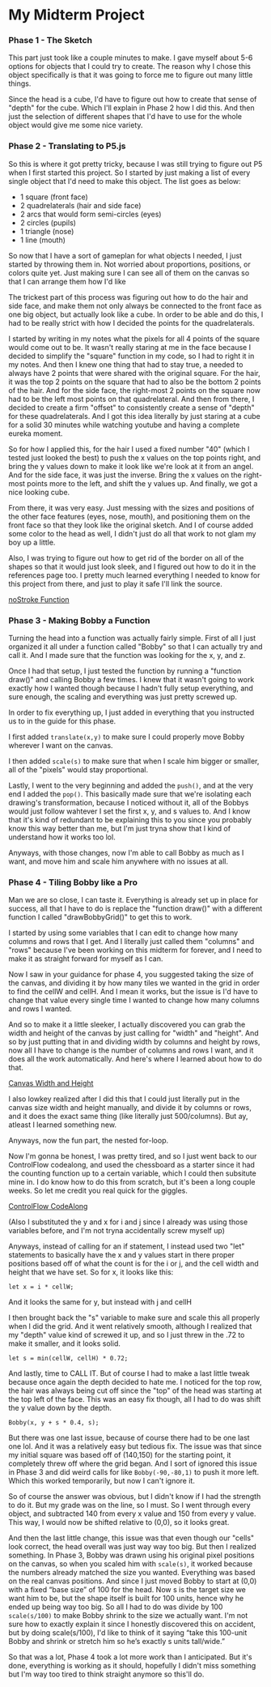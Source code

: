 # My Midterm Project

### Phase 1 - The Sketch

This part just took like a couple minutes to make. I gave myself about 5-6 options for objects that I could try to create. The reason why I chose this object specifically is that it was going to force me to figure out many little things. 

Since the head is a cube, I'd have to figure out how to create that sense of "depth" for the cube. Which I'll explain in Phase 2 how I did this. And then just the selection of different shapes that I'd have to use for the whole object would give me some nice variety. 

### Phase 2 - Translating to P5.js

So this is where it got pretty tricky, because I was still trying to figure out P5 when I first started this project. So I started by just making a list of every single object that I'd need to make this object. The list goes as below:

- 1 square (front face)
- 2 quadrelaterals (hair and side face)
- 2 arcs that would form semi-circles (eyes)
- 2 circles (pupils)
- 1 triangle (nose)
- 1 line (mouth)

So now that I have a sort of gameplan for what objects I needed, I just started by throwing them in. Not worried about proportions, positions, or colors quite yet. Just making sure I can see all of them on the canvas so that I can arrange them how I'd like

The trickest part of this process was figuring out how to do the hair and side face, and make them not only always be connected to the front face as one big object, but actually look like a cube. In order to be able and do this, I had to be really strict with how I decided the points for the quadrelaterals. 

I started by writing in my notes what the pixels for all 4 points of the square would come out to be. It wasn't really staring at me in the face because I decided to simplify the "square" function in my code, so I had to right it in my notes. And then I knew one thing that had to stay true, a needed to always have 2 points that were shared with the original square. For the hair, it was the top 2 points on the square that had to also be the bottom 2 points of the hair. And for the side face, the right-most 2 points on the square now had to be the left most points on that quadrelateral. And then from there, I decided to create a firm "offset" to consistently create a sense of "depth" for these quadrelaterals. And I got this idea literally by just staring at a cube for a solid 30 minutes while watching youtube and having a complete eureka moment.

So for how I applied this, for the hair I used a fixed number "40" (which I tested just looked the best) to push the x values on the top points right, and bring the y values down to make it look like we're look at it from an angel. And for the side face, it was just the inverse. Bring the x values on the right-most points more to the left, and shift the y values up. And finally, we got a nice looking cube.

From there, it was very easy. Just messing with the sizes and positions of the other face features (eyes, nose, mouth), and positioning them on the front face so that they look like the original sketch. And I of course added some color to the head as well, I didn't just do all that work to not glam my boy up a little. 

Also, I was trying to figure out how to get rid of the border on all of the shapes so that it would just look sleek, and I figured out how to do it in the references page too. I pretty much learned everything I needed to know for this project from there, and just to play it safe I'll link the source. 

[noStroke Function](https://p5js.org/reference/p5/noStroke/)

### Phase 3 - Making Bobby a Function

Turning the head into a function was actually fairly simple. First of all I just organized it all under a function called "Bobby" so that I can actually try and call it. And I made sure that the function was looking for the x, y, and z.

Once I had that setup, I just tested the function by running a "function draw()" and calling Bobby a few times. I knew that it wasn't going to work exactly how I wanted though because I hadn't fully setup everything, and sure enough, the scaling and everything was just pretty screwed up. 

In order to fix everything up, I just added in everything that you instructed us to in the guide for this phase. 

I first added `translate(x,y)` to make sure I could properly move Bobby wherever I want on the canvas. 

I then added `scale(s)` to make sure that when I scale him bigger or smaller, all of the "pixels" would stay proportional.

Lastly, I went to the very beginning and added the `push()`, and at the very end I added the `pop()`. This basically made sure that we're isolating each drawing's transformation, because I noticed without it, all of the Bobbys would just follow wahtever I set the first x, y, and s values to. And I know that it's kind of redundant to be explaining this to you since you probably know this way better than me, but I'm just tryna show that I kind of understand how it works too lol.

Anyways, with those changes, now I'm able to call Bobby as much as I want, and move him and scale him anywhere with no issues at all. 

### Phase 4 - Tiling Bobby like a Pro

Man we are so close, I can taste it. Everything is already set up in place for success, all that I have to do is replace the "function draw()" with a different function I called "drawBobbyGrid()" to get this to work.

I started by using some variables that I can edit to change how many columns and rows that I get. And I literally just called them "columns" and "rows" because I've been working on this midterm for forever, and I need to make it as straight forward for myself as I can. 

Now I saw in your guidance for phase 4, you suggested taking the size of the canvas, and dividing it by how many tiles we wanted in the grid in order to find the cellW and cellH. And I mean it works, but the issue is I'd have to change that value every single time I wanted to change how many columns and rows I wanted.

And so to make it a little sleeker, I actually discovered you can grab the width and height of the canvas by just calling for "width" and "height". And so by just putting that in and dividing width by columns and height by rows, now all I have to change is the number of columns and rows I want, and it does all the work automatically. And here's where I learned about how to do that.

[Canvas Width and Height](https://p5js.org/reference/p5/width/)

I also lowkey realized after I did this that I could just literally put in the canvas size width and height manually, and divide it by columns or rows, and it does the exact same thing (like literally just 500/columns). But ay, atleast I learned something new.

Anyways, now the fun part, the nested for-loop.

Now I'm gonna be honest, I was pretty tired, and so I just went back to our ControlFlow codealong, and used the chessboard as a starter since it had the counting function up to a certain variable, which I could then subsitute mine in. I do know how to do this from scratch, but it's been a long couple weeks. So let me credit you real quick for the giggles.

[ControlFlow CodeAlong](https://github.com/rdwrome/261fa25/blob/main/04ControlFlow/codealong.js)

(Also I substituted the y and x for i and j since I already was using those variables before, and I'm not tryna accidentally screw myself up)

Anyways, instead of calling for an if statement, I instead used two "let" statements to basically have the x and y values start in there proper positions based off of what the count is for the i or j, and the cell width and height that we have set. So for x, it looks like this:

`let x = i * cellW;`

And it looks the same for y, but instead with j and cellH

I then brought back the "s" variable to make sure and scale this all properly when I did the grid. And it went relatively smooth, although I realized that my "depth" value kind of screwed it up, and so I just threw in the .72 to make it smaller, and it looks solid.

`let s = min(cellW, cellH) * 0.72;`

And lastly, time to CALL IT. But of course I had to make a last little tweak because once again the depth decided to hate me. I noticed for the top row, the hair was always being cut off since the "top" of the head was starting at the top left of the face. This was an easy fix though, all I had to do was shift the y value down by the depth. 

`Bobby(x, y + s * 0.4, s);`

But there was one last issue, because of course there had to be one last one lol. And it was a relatively easy but tedious fix. The issue was that since my initial square was based off of (140,150) for the starting point, it completely threw off where the grid began. And I sort of ignored this issue in Phase 3 and did weird calls for like `Bobby(-90,-80,1)` to push it more left. Which this worked temporarily, but now I can't ignore it.

So of course the answer was obvious, but I didn't know if I had the strength to do it. But my grade was on the line, so I must. So I went through every object, and subtracted 140 from every x value and 150 from every y value. This way, I would now be shifted relative to (0,0), so it looks great. 

And then the last little change, this issue was that even though our "cells" look correct, the head overall was just way way too big. But then I realized something. In Phase 3, Bobby was drawn using his original pixel positions on the canvas, so when you scaled him with `scale(s)`, it worked because the numbers already matched the size you wanted. Everything was based on the real canvas positions. And since I just moved Bobby to start at (0,0) with a fixed “base size” of 100 for the head. Now s is the target size we want him to be, but the shape itself is built for 100 units, hence why he ended up being way too big. So all I had to do was divide by 100 `scale(s/100)` to make Bobby shrink to the size we actually want. I'm not sure how to exactly explain it since I honestly discovered this on accident, but by doing scale(s/100), I'd like to think of it saying “take this 100-unit Bobby and shrink or stretch him so he’s exactly s units tall/wide.”

So that was a lot, Phase 4 took a lot more work than I anticipated. But it's done, everything is working as it should, hopefully I didn't miss something but I'm way too tired to think straight anymore so this'll do.
